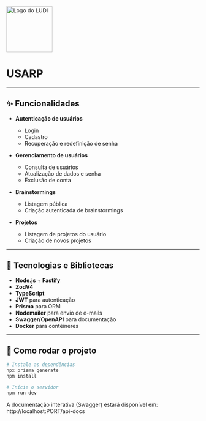 <img src="http://russas.ufc.br/uploads/61c4bed6f8b2f3eccae2ad2c708916.png" alt="Logo do LUDI" width="120" />

# USARP

---

## ✨ Funcionalidades

- **Autenticação de usuários**
  - Login
  - Cadastro
  - Recuperação e redefinição de senha

- **Gerenciamento de usuários**
  - Consulta de usuários
  - Atualização de dados e senha
  - Exclusão de conta

- **Brainstormings**
  - Listagem pública
  - Criação autenticada de brainstormings

- **Projetos**
  - Listagem de projetos do usuário
  - Criação de novos projetos

---

## 🧩 Tecnologias e Bibliotecas

- **Node.js** + **Fastify**
- **ZodV4**
- **TypeScript**
- **JWT** para autenticação
- **Prisma** para ORM
- **Nodemailer** para envio de e-mails
- **Swagger/OpenAPI** para documentação
- **Docker** para contêineres

---

## 🏁 Como rodar o projeto

```bash
# Instale as dependências
npx prisma generate
npm install

# Inicie o servidor
npm run dev
```

A documentação interativa (Swagger) estará disponível em: http://localhost:PORT/api-docs

